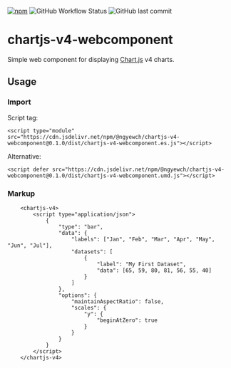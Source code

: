 [![npm](https://img.shields.io/npm/v/@ngyewch/chartjs-v4-webcomponent)](https://www.npmjs.com/package/@ngyewch/chartjs-v4-webcomponent)
![GitHub Workflow Status](https://img.shields.io/github/actions/workflow/status/ngyewch/chartjs-v4-webcomponent/CI.yml)
![GitHub last commit](https://img.shields.io/github/last-commit/ngyewch/chartjs-v4-webcomponent)

# chartjs-v4-webcomponent

Simple web component for displaying [Chart.js](https://www.chartjs.org/) v4 charts.

## Usage

### Import

Script tag:
```
<script type="module" src="https://cdn.jsdelivr.net/npm/@ngyewch/chartjs-v4-webcomponent@0.1.0/dist/chartjs-v4-webcomponent.es.js"></script>
```

Alternative:
```
<script defer src="https://cdn.jsdelivr.net/npm/@ngyewch/chartjs-v4-webcomponent@0.1.0/dist/chartjs-v4-webcomponent.umd.js"></script>
```

### Markup

```
    <chartjs-v4>
        <script type="application/json">
            {
                "type": "bar",
                "data": {
                    "labels": ["Jan", "Feb", "Mar", "Apr", "May", "Jun", "Jul"],
                    "datasets": [
                        {
                            "label": "My First Dataset",
                            "data": [65, 59, 80, 81, 56, 55, 40]
                        }
                    ]
                },
                "options": {
                    "maintainAspectRatio": false,
                    "scales": {
                        "y": {
                            "beginAtZero": true
                        }
                    }
                }
            }
        </script>
    </chartjs-v4>
```
